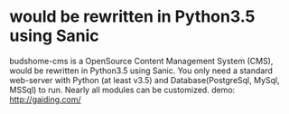 # would be rewritten in Python3.5 using Sanic
budshome-cms is a OpenSource Content Management System (CMS), would be rewritten in Python3.5 using Sanic. You only need a standard web-server with Python (at least v3.5) and Database(PostgreSql, MySql, MSSql) to run. Nearly all modules can be customized.
demo: http://gaiding.com/

